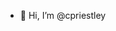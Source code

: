 - 👋 Hi, I’m @cpriestley
<!---
- 🔭 I’m currently working on: websites for local small business owners and completing the Codeup Fullstack Web Developer Bootcamp
- 🌱 I’m currently learning: Astro, React, Angular, Jenkins, 
- 💞️ I’m looking to collaborate on monetizable api's
- 👀 I’m interested in SolidJS 
- 📫 How to reach me: clayton.priestley@gmail.com


cpriestley/cpriestley is a ✨ special ✨ repository because its `README.md` (this file) appears on your GitHub profile.
You can click the Preview link to take a look at your changes.
--->
